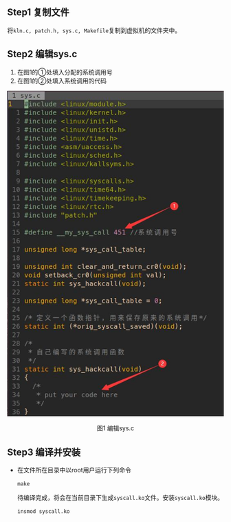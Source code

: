 ## Step1 复制文件

​	将`kln.c, patch.h, sys.c, Makefile`复制到虚拟机的文件夹中。

## Step2 编辑sys.c

1. 在图1的①处填入分配的系统调用号
2. 在图1的②处填入系统调用的代码

![sys](/week2/免编译/img/sys.jpg)

<center>图1 编辑sys.c</center>

## Step3 编译并安装

- 在文件所在目录中以root用户运行下列命令

  ```shell
  make
  ```

  待编译完成，将会在当前目录下生成`syscall.ko`文件。安装`syscall.ko`模块。

  ```shell
  insmod syscall.ko
  ```

  
